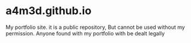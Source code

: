# a4m3d.github.io
My portfolio site. it is a public repository, But cannot be used without my permission. Anyone found with my portfolio with be dealt legally
